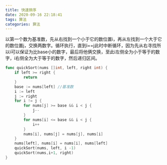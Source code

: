 ```yaml
---
title: 快速排序
date: 2020-09-16 22:18:41
tags: 算法
categories: 算法
---
```


以第一个数为基准数，先从右找到一个小于它的数位置i，再从左找到一个大于它的数位置j，交换两数字。循环执行，直到i==j此时中断循环，因为先从右寻找所以i可以保证为比base小的数字，最后将他俩交换，至此i左侧全为小于等于的数字，i右侧全为大于等于的数字，然后递归区间。

<!-- more -->

``` go
func quickSort(nums []int, left, right int) {
	if left >= right {
		return
	}
	base := nums[left] //基准数
	i := left
	j := right
	for i != j {
		for nums[j] >= base && i < j {
			j--
		}
		for nums[i] <= base && i < j {
			i++
		}
		nums[i], nums[j] = nums[j], nums[i]
	}
	nums[left], nums[i] = nums[i], nums[left]
	quickSort(nums, left, i -1)
	quickSort(nums,i+1, right)
}
```